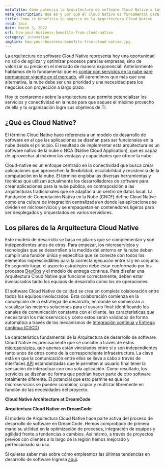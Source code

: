 ```yaml
---
metaTitle: Cómo potencia la Arquitectura de software Cloud Native a las compañías
meta_description: Qué es y por qué el Cloud Native es fundamental para la escalabilidad de una compañía y su valorización a largo plazo.
title: Cómo se beneficia tu negocio de la Arquitectura Cloud Native
read: 3min
date: March 3, 2022
url: how-your-business-benefits-from-cloud-native
category: innovation
imglink: how-your-business-benefits-from-cloud-native.jpg
---
```


La arquitectura de software Cloud Native representa hoy una oportunidad no sólo de agilizar y optimizar procesos para las empresas, sino de valorizar su precio en el mercado de manera exponencial. Anteriormente hablamos de lo fundamental que es [contar con servicios en la nube pare permanecer vigente en el mercado](https://www.dreamcodesoft.com/types-of-cloud-applications-how-to-benefit-from-them), allí aprendimos que más que una alternativa, la nube debe ser una prioridad y una necesidad para los negocios con proyección a largo plazo.

Hoy te contaremos sobre la arquitectura que permite potencializar los servicios y conectividad en la nube para que saques el máximo provecho de ella y tu organización logre sus objetivos de TI.

## ¿Qué es Cloud Native?

El término Cloud Native hace referencia a un modelo de desarrollo de software en el que las aplicaciones se diseñan para ser funcionales en la nube desde el principio. El resultado de implementar esta arquitectura es un software nativo de la nube o NCA (Native Cloud Application), que es capaz de aprovechar al máximo las ventajas y capacidades que ofrece la nube.

Cloud-native es un enfoque centrado en la conectividad que busca crear aplicaciones que aprovechen la flexibilidad, escalabilidad y resistencia de la computación en la nube. El término engloba las diversas herramientas y técnicas que utilizan actualmente los desarrolladores de software para crear aplicaciones para la nube pública, en contraposición a las arquitecturas tradicionales que se adaptan a un centro de datos local. La Fundación de Computación Nativa en la Nube (CNCF) define Cloud Native como una cultura de integración centralizada en donde las aplicaciones se dividen en microservicios y se empaquetan en contenedores ligeros para ser desplegados y orquestados en varios servidores.

## Los pilares de la Arquitectura Cloud Native

Este modelo de desarrollo se basa en pilares que se complementan y son independientes unos de otros. Para empezar, los microservicios y tecnologías que se desarrollen a la medida del entorno en la nube deben cumplir una función única y específica que se conecte con todos los elementos imprescindibles para la correcta ejecución entre sí y en conjunto. En segundo lugar, el aspecto estratégico debe estar conformado por los procesos [DevOps](https://www.dreamcodesoft.com/devops-the-recipe-of-success-software-development-for-companies) y el modelo de entrega continua. Para diseñar una Arquitectura Cloud Native que funcione correctamente, deben estar involucrados tanto los equipos de desarrollo como los de operaciones.

El software Cloud Native de calidad se crea en completa colaboración entre todos los equipos involucrados. Esta colaboración comienza en la concepción de la estrategia de desarrollo, en donde se comienzan a visualizar las mejores soluciones para el usuario final: identificando los canales de comunicación constante con el cliente, las características que necesitarán los microservicios y cómo estos serán validados de forma automática a través de los mecanismos de [Integración continua y Entrega continua (CI/CD)](https://www.dreamcodesoft.com/continuous-integration-and-continuous-delivery)

La característica fundamental de la Arquitectura de desarrollo de software Cloud Native es precisamente que se concibe a través de estos [microservicios](https://www.dreamcodesoft.com/everything-you-need-to-know-about-microservices), que apenas están vinculados entre sí y son independientes tanto unos de otros como de la correspondiente infraestructura. La clave está en que la comunicación entre ellos se lleva a cabo a través de interfaces [API](https://www.dreamcodesoft.com/API-driven-Architecture-simplifying-software-development) estandarizadas que le permiten al usuario final tener la sensación de interactuar con una sola aplicación. Como resultado, los servicios se diseñan de forma que podrían hacer parte de otro software totalmente diferente. El potencial que esto permite es que los microservicios se pueden combinar, copiar y reutilizar libremente en función de las necesidades del proyecto.

**Cloud Native Architecture at DreamCode**

**Arquitectura Cloud Native en DreamCode**

El modelo de Arquitectura Cloud Native hace parte activa del proceso de desarrollo de software en DreamCode. Hemos comprobado de primera mano su utilidad en la optimización de procesos, integración de equipos y agilidad frente a tendencias o cambios. Así mismo, a través de proyectos previos con clientes a lo largo de la región hemos mejorado y perfeccionado su uso.

Si quieres saber más sobre cómo empleamos las últimas tendencias en desarrollo de software Ingresa [aquí](https://www.dreamcodesoft.com/#process).
